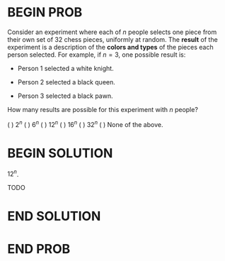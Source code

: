# BEGIN PROB

Consider an experiment where each of $n$ people selects
one piece from their own set of 32 chess pieces, uniformly at random.
The **result** of the experiment is a description of the **colors and
types** of the pieces each person selected. For example, if $n=3$, one
possible result is:

-   Person 1 selected a white knight.

-   Person 2 selected a black queen.

-   Person 3 selected a black pawn.

How many results are possible for this experiment with $n$ people?

( ) $2^n$
( ) $6^n$
( ) $12^n$
( ) $16^n$
( ) $32^n$
( ) None of the above.

# BEGIN SOLUTION

$12^n$.

TODO

# END SOLUTION

# END PROB